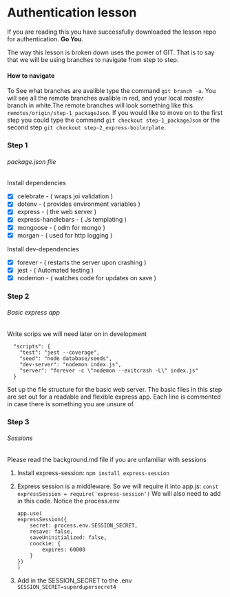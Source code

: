 # Authentication lesson

If you are reading this you have successfully downloaded the lesson repo for authentication. **Go You**.

The way this lesson is broken down uses the power of GIT. That is to say that we will be using branches to navigate from step to step.


#### How to navigate 
To See what branches are avalible type the command `git branch -a`.  You will see all the remote branches avalible in red, and your local *master* branch in white.The remote branches will look something like this `remotes/origin/step-1_packageJson`.  If you would like to move on to the first step you could type the command `git checkout step-1_packageJson` or the second step `git checkout step-2_express-boilerplate`. 

### Step 1 
###### package.json file



Install dependencies
- [x] celebrate - ( wraps joi validation )
- [x] dotenv - ( provides environment variables )
- [x] express - ( the web server )
- [x] express-handlebars - ( Js templating )
- [x] mongoose - ( odm for mongo )
- [x] morgan - ( used for http logging )

Install dev-dependencies
- [x] forever - ( restarts the server upon crashing )
- [x] jest - ( Automated testing )
- [x] nodemon - ( watches code for updates on save )

### Step 2 
###### Basic express app

Write scrips we will need later on in development

```
  "scripts": {
    "test": "jest --coverage",
    "seed": "node database/seeds",
    "dev-server": "nodemon index.js",
    "server": "forever -c \"nodemon --exitcrash -L\" index.js"
  }
```

Set up the file structure for the basic web server. The basic files in this step are set out for a readable and flexible express app. Each line is commented in case there is something you are unsure of. 

### Step 3
###### Sessions
Please read the background.md file if you are unfamiliar with sessions

1) Install express-session: `npm install express-session`

2) Express session is a middleware. 
So we will require it into app.js: `const expressSession = require('express-session')`
We will also need to add in this code. Notice the process.env
    ```
    app.use(
    expressSession({
        secret: process.env.SESSION_SECRET,
        resave: false, 
        saveUninitialized: false, 
        coockie: {
            expires: 60000
        }
    })
    )
    ```
3) Add in the SESSION_SECRET to the .env
`SESSION_SECRET=superdupersecret4`

